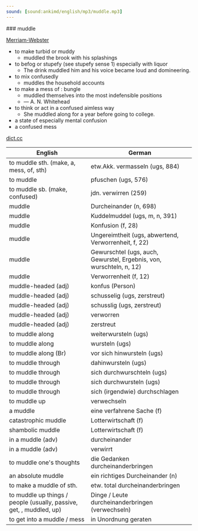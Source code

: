 ```yaml
---
sound: [sound:ankimd/english/mp3/muddle.mp3]
---
```


\### muddle

[Merriam-Webster](https://www.merriam-webster.com/dictionary/muddle)

- to make turbid or muddy
    - muddled the brook with his splashings
- to befog or stupefy (see stupefy sense 1) especially with liquor
    - The drink muddled him and his voice became loud and domineering.
- to mix confusedly
    - muddles the household accounts
- to make a mess of : bungle
    - muddled themselves into the most indefensible positions
    - — A. N. Whitehead
- to think or act in a confused aimless way
    - She muddled along for a year before going to college.
- a state of especially mental confusion
- a confused mess

[dict.cc](https://www.dict.cc/muddle)

| English        | German       |
| -------------- | ------------ |
| to muddle sth. (make, a, mess, of, sth) | etw.Akk. vermasseln (ugs, 884) |
| to muddle | pfuschen (ugs, 576) |
| to muddle sb. (make, confused) | jdn. verwirren (259) |
| muddle | Durcheinander (n, 698) |
| muddle | Kuddelmuddel (ugs, m, n, 391) |
| muddle | Konfusion (f, 28) |
| muddle | Ungereimtheit (ugs, abwertend, Verworrenheit, f, 22) |
| muddle | Gewurschtel (ugs, auch, Gewurstel, Ergebnis, von, wurschteln, n, 12) |
| muddle | Verworrenheit (f, 12) |
| muddle-headed (adj) | konfus (Person) |
| muddle-headed (adj) | schusselig (ugs, zerstreut) |
| muddle-headed (adj) | schusslig (ugs, zerstreut) |
| muddle-headed (adj) | verworren |
| muddle-headed (adj) | zerstreut |
| to muddle along | weiterwursteln (ugs) |
| to muddle along | wursteln (ugs) |
| to muddle along (Br) | vor sich hinwursteln (ugs) |
| to muddle through | dahinwursteln (ugs) |
| to muddle through | sich durchwurschteln (ugs) |
| to muddle through | sich durchwursteln (ugs) |
| to muddle through | sich (irgendwie) durchschlagen |
| to muddle up | verwechseln |
| a muddle | eine verfahrene Sache (f) |
| catastrophic muddle | Lotterwirtschaft (f) |
| shambolic muddle | Lotterwirtschaft (f) |
| in a muddle (adv) | durcheinander |
| in a muddle (adv) | verwirrt |
| to muddle one's thoughts | die Gedanken durcheinanderbringen |
| an absolute muddle | ein richtiges Durcheinander (n) |
| to make a muddle of sth. | etw. total durcheinanderbringen |
| to muddle up things / people (usually, passive, get, , muddled, up) | Dinge / Leute durcheinanderbringen (verwechseln) |
| to get into a muddle / mess | in Unordnung geraten |
